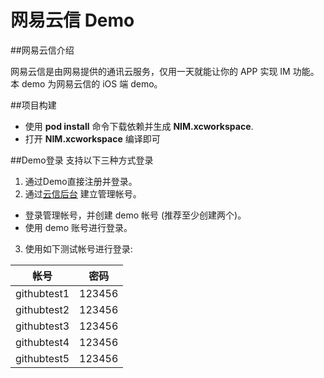 # 网易云信 Demo

##网易云信介绍

网易云信是由网易提供的通讯云服务，仅用一天就能让你的 APP 实现 IM 功能。本 demo 为网易云信的 iOS 端 demo。

##项目构建

* 使用 **pod install** 命令下载依赖并生成 **NIM.xcworkspace**.
* 打开 **NIM.xcworkspace** 编译即可


##Demo登录
支持以下三种方式登录

1. 通过Demo直接注册并登录。
2.   通过[云信后台](https://app.netease.im/login) 建立管理帐号。
   * 登录管理帐号，并创建 demo 帐号 (推荐至少创建两个)。
   * 使用 demo 账号进行登录。

3. 使用如下测试帐号进行登录:



| 帐号      | 密码           | 
| ------------- |:-------------:| 
| githubtest1 | 123456 | 
| githubtest2 | 123456      |
| githubtest3 | 123456      |  
| githubtest4 | 123456     |  
| githubtest5 | 123456       |  


